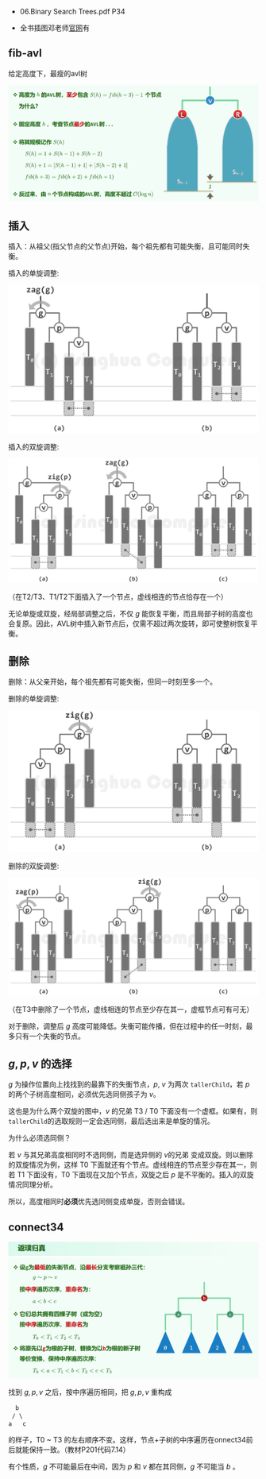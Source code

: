 * 06.Binary Search Trees.pdf P34

* 全书插图邓老师[官网](https://dsa.cs.tsinghua.edu.cn/~deng/ds/dsacpp/)有

## fib-avl

给定高度下，最瘦的avl树

![img](img/4.png)

## 插入

插入：从祖父(指父节点的父节点)开始，每个祖先都有可能失衡，且可能同时失衡。

插入的单旋调整:

![img](img/图07-14.节点插入后通过单旋操作使AVL树重新平衡.png)

插入的双旋调整:

![img](img/图07-15.节点插入后通过连续的两次旋转操作使AVL树重新平衡.png)

（在T2/T3、T1/T2下面插入了一个节点，虚线相连的节点恰存在一个）

无论单旋或双旋，经局部调整之后，不仅 $g$ 能恢复平衡，而且局部子树的高度也会复原。因此，AVL树中插入新节点后，仅需不超过两次旋转，即可使整树恢复平衡。

## 删除

删除：从父亲开始，每个祖先都有可能失衡，但同一时刻至多一个。

删除的单旋调整:

![img](img/图07-16.节点删除后经一次旋转恢复局部平衡.png)

删除的双旋调整:

![img](img/图07-17.节点删除后通过两次旋转恢复局部平衡.png)

（在T3中删除了一个节点，虚线相连的节点至少存在其一，虚框节点可有可无）

对于删除，调整后 $g$ 高度可能降低。失衡可能传播，但在过程中的任一时刻，最多只有一个失衡的节点。

## $g, p, v$ 的选择

$g$ 为操作位置向上找找到的最靠下的失衡节点，$p$, $v$ 为两次 `tallerChild`，若 $p$ 的两个子树高度相同，必须优先选同侧孩子为 $v$。

这也是为什么两个双旋的图中，$v$ 的兄弟 T3 / T0 下面没有一个虚框。如果有，则`tallerChild`的选取规则一定会选同侧，最后选出来是单旋的情况。

为什么必须选同侧？

若 $v$ 与其兄弟高度相同时不选同侧，而是选异侧的 $v$的兄弟 变成双旋。则以删除的双旋情况为例，这样 T0 下面就还有个节点。虚线相连的节点至少存在其一，则若 T1 下面没有，T0 下面现在又加个节点，双旋之后 $p$ 是不平衡的。插入的双旋情况同理分析。

所以，高度相同时**必须**优先选同侧变成单旋，否则会错误。

## connect34

![img](img/5.png)

找到 $g, p, v$ 之后，按中序遍历相同，把 $g, p, v$ 重构成

```
  b
 / \
a   c
```

的样子，T0 ~ T3 的左右顺序不变。这样，节点+子树的中序遍历在onnect34前后就能保持一致。（教材P201代码7.14）

有个性质，$g$ 不可能最后在中间，因为 $p$ 和 $v$ 都在其同侧，$g$ 不可能当 $b$ 。